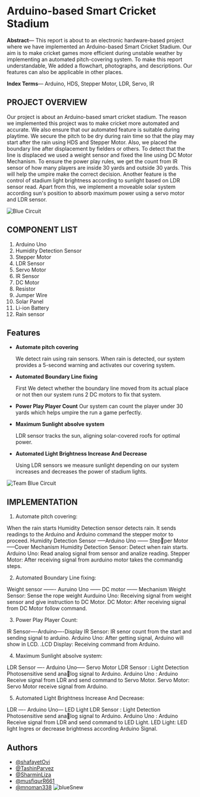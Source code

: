 #  Arduino-based Smart Cricket Stadium

**Abstract**— This report is about to an electronic hardware-based
project where we have implemented an Arduino-based Smart
Cricket Stadium. Our aim is to make cricket games more efficient
during unstable weather by implementing an automated pitch-covering system. To make this report understandable, We added
a flowchart, photographs, and descriptions. Our features can also
be applicable in other places.

**Index Terms**— Arduino, HDS, Stepper Motor, LDR, Servo, IR


##  PROJECT OVERVIEW

Our project is about an Arduino-based smart cricket stadium. The reason we implemented this project was to make
cricket more automated and accurate. We also ensure that our
automated feature is suitable during playtime. We secure the
pitch to be dry during rain time so that the play may start
after the rain using HDS and Stepper Motor. Also, we placed
the boundary line after displacement by fielders or others.
To detect that the line is displaced we used a weight sensor and
fixed the line using DC Motor Mechanism. To ensure the
power play rules, we get the count from IR sensor of how many
players are inside 30 yards and outside 30 yards. This will
help the umpire make the correct decision. Another feature is
the control of stadium light brightness according to sunlight based on
LDR sensor read. Apart from this, we implement a moveable
solar system according sun's position to absorb maximum power
using a servo motor and LDR sensor.

![Blue Circuit](https://github.com/TashinParvez/Smart-Cricket-Stadium/assets/84122972/2e8d4798-823a-490c-88e2-e4f1ca1317d7)


##  COMPONENT LIST

1) Arduino Uno
2) Humidity Detection Sensor
3) Stepper Motor
4) LDR Sensor
5) Servo Motor
6) IR Sensor
7) DC Motor
8) Resistor
9) Jumper Wire
10) Solar Panel
11) Li-ion Battery
12) Rain sensor


##  Features
- **Automate pitch covering**

    We detect rain using rain sensors. When rain is detected, our system provides a 5-second warning and activates our covering system.

- **Automated Boundary Line fixing** 

    First We detect whether the boundary line moved from its actual place or not then our system runs 2 DC motors to fix that system.

- **Power Play Player Count**
    Our system can count the player under 30 yards which helps umpire the run a game perfectly.

- **Maximum Sunlight absolve system**  

    LDR sensor tracks the sun, aligning solar-covered roofs for optimal power.

- **Automated Light Brightness Increase And Decrease**

    Using LDR sensors we measure sunlight depending on our system increases and decreases the power of stadium lights.

![Team Blue Circuit](https://github.com/TashinParvez/Smart-Cricket-Stadium/assets/84122972/b934245d-df22-445d-be51-ed4b4d792201)


##  IMPLEMENTATION
1. Automate pitch covering:

When the rain starts Humidity Detection sensor detects rain. It sends readings to the Arduino and Arduino command
the stepper motor to proceed.
Humidity Detection Sensor —–Arduino Uno —— Stepper Motor —–Cover Mechanism
Humidity Detection Sensor: Detect when rain starts.
Arduino Uno:
Read analog signal from sensor and analize reading.
Stepper Motor:
After receiving signal from aurduino motor takes the
commandig steps.

2. Automated Boundary Line fixing:

Weight sensor ——- Auruino Uno —— DC motor ——
Mechanism
Weight Sensor: Sense the rope weight
Aurduino Uno:
Receiving signal from weight sensor and give instruction
to DC Motor.
DC Motor:
After receiving signal from DC Motor follow command.

3) Power Play Player Count:

IR Sensor—-Arduino—-Display
IR Sensor: IR senor count from the start and sending
signal to arduino. Arduino Uno:
After getting signal, Arduino will show in LCD.
.LCD Display: Receiving command from Arduino.

4) Maximum Sunlight absolve system:

LDR Sensor —- Arduino Uno—– Servo Motor
LDR Sensor : Light Detection Photosensitive send analog signal to Arduino.
Arduino Uno : Arduino Receive signal from LDR and
send command to Servo Motor.
Servo Motor: Servo Motor receive signal from Arduino.

5) Automated Light Brightness Increase And Decrease:

LDR —- Arduino Uno— LED Light
LDR Sensor : Light Detection Photosensitive send analog signal to Arduino.
Arduino Uno : Arduino Receive signal from LDR and
send command to LED Light.
LED Light: LED light Ingres or decrease brightness
according Arduino Signal.


## Authors

- [@shafayetOvi](https://www.github.com/octokatherine](https://github.com/shafayetOvi)https://github.com/shafayetOvi)
- [@TashinParvez](https://github.com/TashinParvez)
- [@SharminLiza](https://github.com/SharminLiza)
- [@musfiqurR661](https://github.com/musfiqurR661)
- [@mnoman338](https://github.com/mnoman338)
![blueSnew](https://github.com/TashinParvez/Smart-Cricket-Stadium/assets/84122972/9fbc9f0a-64ab-48a9-a729-7031cbf5e191)

